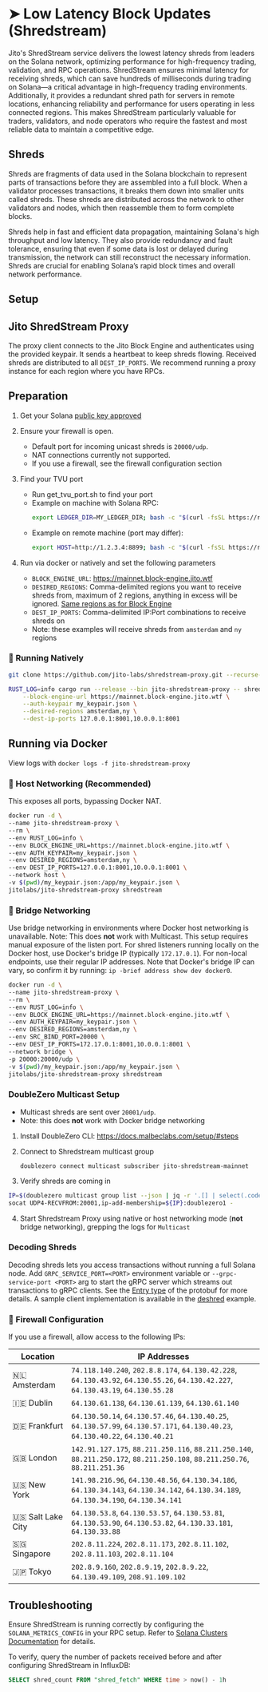 # ➤ Low Latency Block Updates (Shredstream)

Jito's ShredStream service delivers the lowest latency shreds from leaders on the Solana network, optimizing performance for high-frequency trading, validation, and RPC operations. ShredStream ensures minimal latency for receiving shreds, which can save hundreds of milliseconds during trading on Solana—a critical advantage in high-frequency trading environments. Additionally, it provides a redundant shred path for servers in remote locations, enhancing reliability and performance for users operating in less connected regions. This makes ShredStream particularly valuable for traders, validators, and node operators who require the fastest and most reliable data to maintain a competitive edge.

## Shreds

Shreds are fragments of data used in the Solana blockchain to represent parts of transactions before they are assembled into a full block. When a validator processes transactions, it breaks them down into smaller units called shreds. These shreds are distributed across the network to other validators and nodes, which then reassemble them to form complete blocks.

Shreds help in fast and efficient data propagation, maintaining Solana's high throughput and low latency. They also provide redundancy and fault tolerance, ensuring that even if some data is lost or delayed during transmission, the network can still reconstruct the necessary information. Shreds are crucial for enabling Solana’s rapid block times and overall network performance.

## Setup

## Jito ShredStream Proxy

The proxy client connects to the Jito Block Engine and authenticates using the provided keypair. It sends a heartbeat to keep shreds flowing. Received shreds are distributed to all `DEST_IP_PORTS`. We recommend running a proxy instance for each region where you have RPCs.

## Preparation

1. Get your Solana [public key approved](https://web.miniextensions.com/WV3gZjFwqNqITsMufIEp)

2. Ensure your firewall is open.
    - Default port for incoming unicast shreds is `20000/udp`.
    - NAT connections currently not supported.
    - If you use a firewall, see the firewall configuration section

3. Find your TVU port
    - Run get_tvu_port.sh to find your port
    - Example on machine with Solana RPC: 
      ```bash
      export LEDGER_DIR=MY_LEDGER_DIR; bash -c "$(curl -fsSL https://raw.githubusercontent.com/jito-labs/shredstream-proxy/master/scripts/get_tvu_port.sh)"
      ```
    - Example on remote machine (port may differ): 
      ```bash
      export HOST=http://1.2.3.4:8899; bash -c "$(curl -fsSL https://raw.githubusercontent.com/jito-labs/shredstream-proxy/master/scripts/get_tvu_port.sh)"
      ```

4. Run via docker or natively and set the following parameters
    - `BLOCK_ENGINE_URL`: https://mainnet.block-engine.jito.wtf
    - `DESIRED_REGIONS`: Comma-delimited regions you want to receive shreds from, maximum of 2 regions, anything in excess will be ignored. [Same regions as for Block Engine](#api)
    - `DEST_IP_PORTS`: Comma-delimited IP:Port combinations to receive shreds on
    - Note: these examples will receive shreds from `amsterdam` and `ny` regions


### 🦾 Running Natively

```bash
git clone https://github.com/jito-labs/shredstream-proxy.git --recurse-submodules

RUST_LOG=info cargo run --release --bin jito-shredstream-proxy -- shredstream \
    --block-engine-url https://mainnet.block-engine.jito.wtf \
    --auth-keypair my_keypair.json \
    --desired-regions amsterdam,ny \
    --dest-ip-ports 127.0.0.1:8001,10.0.0.1:8001
```

## Running via Docker

View logs with `docker logs -f jito-shredstream-proxy`

### 🐳 Host Networking (Recommended)

This exposes all ports, bypassing Docker NAT.

```bash
docker run -d \
--name jito-shredstream-proxy \
--rm \
--env RUST_LOG=info \
--env BLOCK_ENGINE_URL=https://mainnet.block-engine.jito.wtf \
--env AUTH_KEYPAIR=my_keypair.json \
--env DESIRED_REGIONS=amsterdam,ny \
--env DEST_IP_PORTS=127.0.0.1:8001,10.0.0.1:8001 \
--network host \
-v $(pwd)/my_keypair.json:/app/my_keypair.json \
jitolabs/jito-shredstream-proxy shredstream
```

### 🚝 Bridge Networking

Use bridge networking in environments where Docker host networking is unavailable. Note: This does **not** work with Multicast. This setup requires manual exposure of the listen port. For shred listeners running locally on the Docker host, use Docker's bridge IP (typically `172.17.0.1`). For non-local endpoints, use their regular IP addresses. Note that Docker's bridge IP can vary, so confirm it by running: `ip -brief address show dev docker0`.

```bash
docker run -d \
--name jito-shredstream-proxy \
--rm \
--env RUST_LOG=info \
--env BLOCK_ENGINE_URL=https://mainnet.block-engine.jito.wtf \
--env AUTH_KEYPAIR=my_keypair.json \
--env DESIRED_REGIONS=amsterdam,ny \
--env SRC_BIND_PORT=20000 \
--env DEST_IP_PORTS=172.17.0.1:8001,10.0.0.1:8001 \
--network bridge \
-p 20000:20000/udp \
-v $(pwd)/my_keypair.json:/app/my_keypair.json \
jitolabs/jito-shredstream-proxy shredstream
```


### DoubleZero Multicast Setup

- Multicast shreds are sent over `20001/udp`.
- Note: this does **not** work with Docker bridge networking

1. Install DoubleZero CLI: https://docs.malbeclabs.com/setup/#steps
2. Connect to Shredstream multicast group

   `doublezero connect multicast subscriber jito-shredstream-mainnet`
3.  Verify shreds are coming in
    
   ```bash
   IP=$(doublezero multicast group list --json | jq -r '.[] | select(.code|startswith("jito-shredstream-mainnet")) | .multicast_ip')
   socat UDP4-RECVFROM:20001,ip-add-membership=${IP}:doublezero1 -
   ```
4. Start Shredstream Proxy using native or host networking mode (**not** bridge networking), grepping the logs for `Multicast`

### Decoding Shreds

Decoding shreds lets you access transactions without running a full Solana node. Add `GRPC_SERVICE_PORT=<PORT>` environment variable or `--grpc-service-port <PORT>` arg to start the gRPC server which streams out transactions to gRPC clients. See the [Entry type](https://github.com/jito-labs/mev-protos/blob/master/shredstream.proto#L48) of the protobuf for more details. A sample client implementation is available in the [deshred](https://github.com/jito-labs/shredstream-proxy/blob/master/examples/deshred.rs) example.

### 📛 Firewall Configuration

If you use a firewall, allow access to the following IPs:

| Location            | IP Addresses                                                                                                                          |
|---------------------|---------------------------------------------------------------------------------------------------------------------------------------|
| 🇳🇱 Amsterdam      | `74.118.140.240`, `202.8.8.174`, `64.130.42.228`, `64.130.43.92`, `64.130.55.26`, `64.130.42.227`, `64.130.43.19`, `64.130.55.28`     |
| 🇮🇪 Dublin         | `64.130.61.138`, `64.130.61.139`, `64.130.61.140`                                                                                     |
| 🇩🇪 Frankfurt      | `64.130.50.14`, `64.130.57.46`, `64.130.40.25`, `64.130.57.99`, `64.130.57.171`, `64.130.40.23`, `64.130.40.22`, `64.130.40.21`       |
| 🇬🇧 London         | `142.91.127.175`, `88.211.250.116`, `88.211.250.140`, `88.211.250.172`, `88.211.250.108`, `88.211.250.76`, `88.211.251.36`            |
| 🇺🇸 New York       | `141.98.216.96`, `64.130.48.56`, `64.130.34.186`, `64.130.34.143`, `64.130.34.142`, `64.130.34.189`, `64.130.34.190`, `64.130.34.141` |
| 🇺🇸 Salt Lake City | `64.130.53.8`, `64.130.53.57`, `64.130.53.81`, `64.130.53.90`, `64.130.53.82`, `64.130.33.181`, `64.130.33.88`                        |
| 🇸🇬 Singapore      | `202.8.11.224`, `202.8.11.173`, `202.8.11.102`, `202.8.11.103`, `202.8.11.104`                                                        |
| 🇯🇵 Tokyo          | `202.8.9.160`, `202.8.9.19`, `202.8.9.22`, `64.130.49.109`, `208.91.109.102`                                                          |

## Troubleshooting

Ensure ShredStream is running correctly by configuring the `SOLANA_METRICS_CONFIG` in your RPC setup. Refer to [Solana Clusters Documentation](https://docs.solana.com/clusters) for details.

To verify, query the number of packets received before and after configuring ShredStream in InfluxDB:

```sql
SELECT shred_count FROM "shred_fetch" WHERE time > now() - 1h
```
